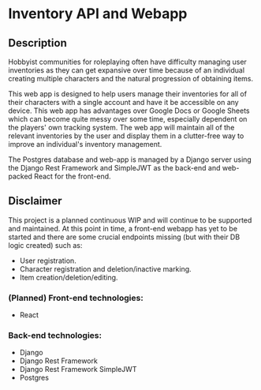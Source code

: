 # Inventory API and Webapp

## Description
Hobbyist communities for roleplaying often have difficulty managing user inventories as they can get expansive over time because of an individual creating multiple characters and the natural progression of obtaining items.

This web app is designed to help users manage their inventories for all of their characters with a single account and have it be accessible on any device. This web app has advantages over Google Docs or Google Sheets which can become quite messy over some time, especially dependent on the players' own tracking system. The web app will maintain all of the relevant inventories by the user and display them in a clutter-free way to improve an individual's inventory management.

The Postgres database and web-app is managed by a Django server using the Django Rest Framework and SimpleJWT as the back-end and web-packed React for the front-end.

## Disclaimer
This project is a planned continuous WIP and will continue to be supported and maintained. At this point in time, a front-end webapp has yet to be started and there are some crucial endpoints missing (but with their DB logic created) such as:
- User registration.
- Character registration and deletion/inactive marking.
- Item creation/deletion/editing.

### (Planned) Front-end technologies:
- React

### Back-end technologies:
- Django
- Django Rest Framework
- Django Rest Framework SimpleJWT
- Postgres